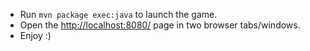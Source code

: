 * Run `mvn package exec:java` to launch the game.
* Open the <http://localhost:8080/> page in two browser tabs/windows.
* Enjoy :)
